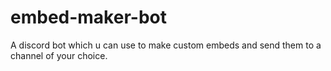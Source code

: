 # embed-maker-bot
A discord bot which u can use to make custom embeds and send them to a channel of your choice.

